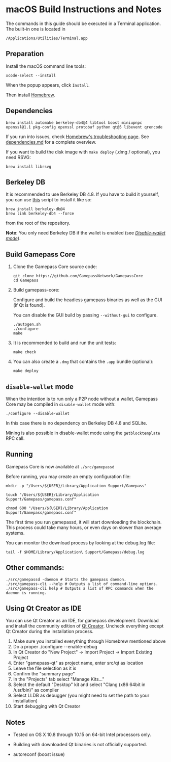 macOS Build Instructions and Notes
====================================
The commands in this guide should be executed in a Terminal application.
The built-in one is located in 
```
/Applications/Utilities/Terminal.app
```

Preparation
-----------
Install the macOS command line tools:

`xcode-select --install`

When the popup appears, click `Install`.

Then install [Homebrew](https://brew.sh).

Dependencies
----------------------

    brew install automake berkeley-db4@4 libtool boost miniupnpc openssl@1.1 pkg-config openssl protobuf python qt@5 libevent qrencode

If you run into issues, check [Homebrew's troubleshooting page](https://docs.brew.sh/Troubleshooting).
See [dependencies.md](dependencies.md) for a complete overview.

If you want to build the disk image with `make deploy` (.dmg / optional), you need RSVG:
```shell
brew install librsvg
```

## Berkeley DB
It is recommended to use Berkeley DB 4.8. If you have to build it yourself,
you can use [this](/contrib/install_db4.sh) script to install it
like so:

```shell
brew install berkeley-db@4
brew link berkeley-db4 --force
```

from the root of the repository.

**Note**: You only need Berkeley DB if the wallet is enabled (see [*Disable-wallet mode*](/doc/build-osx.md#disable-wallet-mode)).

## Build Gamepass Core

1. Clone the Gamepass Core source code:
    ```shell
    git clone https://github.com/GamepassNetwork/GamepassCore
    cd Gamepass
    ```

2.  Build gamepass-core:

    Configure and build the headless gamepass binaries as well as the GUI (if Qt is found).

    You can disable the GUI build by passing `--without-gui` to configure.
    ```shell
    ./autogen.sh
    ./configure
    make
    ```

3.  It is recommended to build and run the unit tests:
    ```shell
    make check
    ```

4.  You can also create a  `.dmg` that contains the `.app` bundle (optional):
    ```shell
    make deploy
    ```

## `disable-wallet` mode
When the intention is to run only a P2P node without a wallet, Gamepass Core may be
compiled in `disable-wallet` mode with:
```shell
./configure --disable-wallet
```

In this case there is no dependency on Berkeley DB 4.8 and SQLite.

Mining is also possible in disable-wallet mode using the `getblocktemplate` RPC call.

## Running
Gamepass Core is now available at `./src/gamepassd`

Before running, you may create an empty configuration file:
```shell
mkdir -p "/Users/${USER}/Library/Application Support/Gamepass"

touch "/Users/${USER}/Library/Application Support/Gamepass/gamepass.conf"

chmod 600 "/Users/${USER}/Library/Application Support/Gamepass/gamepass.conf"
```

The first time you run gamepassd, it will start downloading the blockchain. This process could
take many hours, or even days on slower than average systems.

You can monitor the download process by looking at the debug.log file:
```shell
tail -f $HOME/Library/Application\ Support/Gamepass/debug.log
```

Other commands:
-------

    ./src/gamepassd -daemon # Starts the gamepass daemon.
    ./src/gamepass-cli --help # Outputs a list of command-line options.
    ./src/gamepass-cli help # Outputs a list of RPC commands when the daemon is running.

Using Qt Creator as IDE
------------------------
You can use Qt Creator as an IDE, for gamepass development.
Download and install the community edition of [Qt Creator](https://www.qt.io/download/).
Uncheck everything except Qt Creator during the installation process.

1. Make sure you installed everything through Homebrew mentioned above
2. Do a proper ./configure --enable-debug
3. In Qt Creator do "New Project" -> Import Project -> Import Existing Project
4. Enter "gamepass-qt" as project name, enter src/qt as location
5. Leave the file selection as it is
6. Confirm the "summary page"
7. In the "Projects" tab select "Manage Kits..."
8. Select the default "Desktop" kit and select "Clang (x86 64bit in /usr/bin)" as compiler
9. Select LLDB as debugger (you might need to set the path to your installation)
10. Start debugging with Qt Creator

Notes
-----

* Tested on OS X 10.8 through 10.15 on 64-bit Intel processors only.

* Building with downloaded Qt binaries is not officially supported. 

* autoreconf (boost issue)
